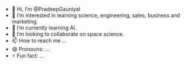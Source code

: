 - 👋 Hi, I’m @PradeepGauniyal
- 👀 I’m interested in learning science, engineering, sales, business and marketing.
- 🌱 I’m currently learning AI.
- 💞️ I’m looking to collaborate on space science.
- 📫 How to reach me ...
- 😄 Pronouns: ...
- ⚡ Fun fact: ...

<!---
PradeepGauniyal/PradeepGauniyal is a ✨ special ✨ repository because its `README.md` (this file) appears on your GitHub profile.
You can click the Preview link to take a look at your changes.
--->
